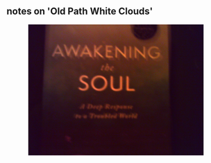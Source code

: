 ## notes on 'Old Path White Clouds'

<p align="center">
  <img src="https://github.com/stan-alam/literature/blob/develop/literati/JCampbell/AwakeSoul/images/PICT0020.JPG" width="80%" height="80%">
</p>
